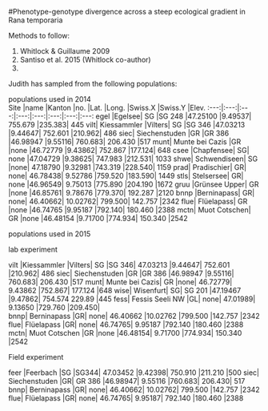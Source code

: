 #Phenotype-genotype divergence across a steep ecological gradient in Rana temporaria

Methods to follow: 

1. Whitlock & Guillaume 2009
2. Santiso et al. 2015 (Whitlock co-author)
3. 



Judith has sampled from the following populations:

populations used in 2014								
Site	|name	|Kanton	|no.	|Lat.	|Long.	|Swiss.X	|Swiss.Y	|Elev.
:---:|:---:|:---:|:---:|:---:|:---:|:---:|:---:
egel	|Egelsee|	SG	|SG 248	|47.25100	|9.49537|	755.679	|235.383|	445
vilt|	Kiessammler |Vilters|	SG	|SG 346	|47.03213	|9.44647|	752.601	|210.962|	486
siec|	Siechenstuden	|GR	|GR 386	|46.98947	|9.55116|	760.683|	206.430	|517
munt|	Munte bei Cazis	|GR	|none	|46.72779	|9.43862|	752.867	|177.124|	648
csee	|Chapfensee|	SG|	none	|47.04729	|9.38625|	747.983	|212.531|	1033
shwe|	Schwendiseen|	SG	|none|	47.18790	|9.32981	|743.319	|228.540|	1159
prad|	Pradischier|	GR|	none|	46.78438|	9.52786	|759.520	|183.590|	1449
stls|	Stelsersee|	GR|	none	|46.96549|	9.75013	|775.890	|204.190	|1672
gruu	|Grünsee Upper|	GR	|none	|46.85761|	9.78676	|779.370|	192.287	|2120
bnnp	|Berninapass|	GR|	none|	46.40662|	10.02762|	799.500|	142.757	|2342
flue|	Flüelapass|	GR	|none	|46.74765	|9.95187	|792.140|	180.460	|2388
mctn|	Muot Cotschen|	GR	|none	|46.48154	|9.71700	|774.934|	150.340	|2542
								
								
populations used in 2015		

lab experiment								

vilt	|Kiessammler |Vilters|	SG	|SG 346|	47.03213	|9.44647|	752.601	|210.962|	486
siec|	Siechenstuden	|GR	|GR 386	|46.98947	|9.55116|	760.683|	206.430	|517
munt|	Munte bei Cazis|	GR	|none|	46.72779|	9.43862	|752.867|	177.124	|648
wise|	Wisenfurt|	SG|	SG 201	|47.19467	|9.47862|	754.574	229.89	|445
fess|	Fessis Seeli NW	|GL|	none|	47.01989|	9.13650	|729.760	|209.450|	
bnnp|	Berninapass	|GR|	none|	46.40662	|10.02762	|799.500	|142.757	|2342
flue|	Flüelapass	|GR|	none|	46.74765|	9.95187	|792.140	|180.460	|2388
mctn|	Muot Cotschen	|GR	|none	|46.48154|	9.71700	|774.934|	150.340	|2542
								
Field experiment

feer	|Feerbach	|SG	|SG344|	47.03452	|9.42398|	750.910	|211.210	|500
siec|	Siechenstuden	|GR|	GR 386	|46.98947|	9.55116	|760.683|	206.430|	517
bnnp|	Berninapass	|GR|	none|	46.40662|	10.02762|	799.500	|142.757	|2342
flue|	Flüelapass	|GR|	none|	46.74765|	9.95187|	792.140	|180.460	|2388
